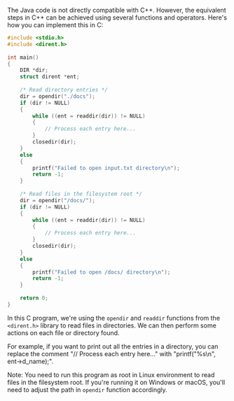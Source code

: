 The Java code is not directly compatible with C++. However, the equivalent steps in C++ can be achieved using several functions and operators.
Here's how you can implement this in C:
```c
#include <stdio.h>
#include <dirent.h>
 
int main() 
{
    DIR *dir;
    struct dirent *ent;
 
    /* Read directory entries */
    dir = opendir("./docs");
    if (dir != NULL) 
    {
        while ((ent = readdir(dir)) != NULL) 
        {
            // Process each entry here...
        }
        closedir(dir);
    } 
    else 
    {
        printf("Failed to open input.txt directory\n");
        return -1;
    }
 
    /* Read files in the filesystem root */
    dir = opendir("/docs/");
    if (dir != NULL) 
    {
        while ((ent = readdir(dir)) != NULL) 
        {
            // Process each entry here...
        }
        closedir(dir);
    } 
    else 
    {
        printf("Failed to open /docs/ directory\n");
        return -1;
    }
 
    return 0;
}
```
In this C program, we're using the `opendir` and `readdir` functions from the `<dirent.h>` library to read files in directories. We can then perform some actions on each file or directory found. 

For example, if you want to print out all the entries in a directory, you can replace the comment "// Process each entry here..." with "printf(\"%s\n\", ent->d_name);".

Note: You need to run this program as root in Linux environment to read files in the filesystem root. If you're running it on Windows or macOS, you'll need to adjust the path in `opendir` function accordingly.
